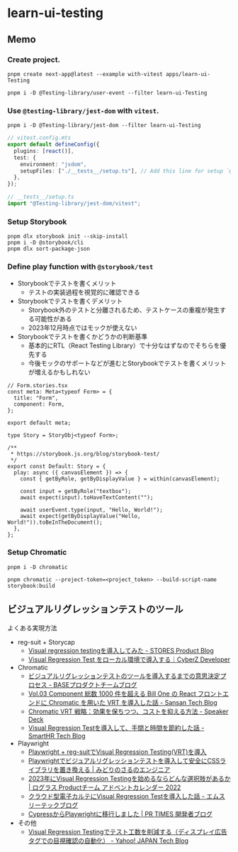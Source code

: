 # learn-ui-testing

## Memo

### Create project.

```shell
pnpm create next-app@latest --example with-vitest apps/learn-ui-Testing
```

```shell
pnpm i -D @Testing-library/user-event --filter learn-ui-Testing
```

### Use `@testing-library/jest-dom` with `vitest`.

```shell
pnpm i -D @Testing-library/jest-dom --filter learn-ui-Testing
```

```ts
// vitest.config.mts
export default defineConfig({
  plugins: [react()],
  test: {
    environment: "jsdom",
    setupFiles: ["./__tests__/setup.ts"], // Add this line for setup `@Testing-library/jest-dom`.
  },
});
```

```ts
// __tests__/setup.ts
import "@Testing-library/jest-dom/vitest";
```

### Setup Storybook

```shell
pnpm dlx storybook init --skip-install
pnpm i -D @storybook/cli
pnpm dlx sort-package-json
```

### Define play function with `@storybook/test`

- Storybookでテストを書くメリット
  - テストの実装過程を視覚的に確認できる
- Storybookでテストを書くデメリット
  - Storybook外のテストと分離されるため、テストケースの重複が発生する可能性がある
  - 2023年12月時点ではモックが使えない
- Storybookでテストを書くかどうかの判断基準
  - 基本的にRTL（React Testing Library）で十分なはずなのでそちらを優先する
  - 今後モックのサポートなどが進むとStorybookでテストを書くメリットが増えるかもしれない

```tsx
// Form.stories.tsx
const meta: Meta<typeof Form> = {
  title: "Form",
  component: Form,
};

export default meta;

type Story = StoryObj<typeof Form>;

/**
 * https://storybook.js.org/blog/storybook-test/
 */
export const Default: Story = {
  play: async ({ canvasElement }) => {
    const { getByRole, getByDisplayValue } = within(canvasElement);

    const input = getByRole("textbox");
    await expect(input).toHaveTextContent("");

    await userEvent.type(input, "Hello, World!");
    await expect(getByDisplayValue("Hello, World!")).toBeInTheDocument();
  },
};
```

### Setup Chromatic

```shell
pnpm i -D chromatic
```

```shell
pnpm chromatic --project-token=<project_token> --build-script-name storybook:build
```

## ビジュアルリグレッションテストのツール

よくある実現方法

- reg-suit + Storycap
  - [Visual regression testingを導入してみた - STORES Product Blog](https://product.st.inc/entry/2023/12/07/202841)
  - [Visual Regression Test をローカル環境で導入する｜CyberZ Developer](https://note.com/cyberz_cto/n/n79e344f59651)
- Chromatic
  - [ビジュアルリグレッションテストのツールを導入するまでの意思決定プロセス - BASEプロダクトチームブログ](https://devblog.thebase.in/entry/process-of-introduction-of-chromatic)
  - [Vol.03 Component 総数 1000 件を超える Bill One の React フロントエンドに Chromatic を用いた VRT を導入した話 - Sansan Tech Blog](https://buildersbox.corp-sansan.com/entry/2023/05/12/110000)
  - [Chromatic VRT 戦略：効果を保ちつつ、コストを抑える方法 - Speaker Deck](https://speakerdeck.com/takuyakikuchi/chromatic-vrt-zhan-lue-xiao-guo-wobao-titutu-kosutowoyi-erufang-fa)
  - [Visual Regression Testを導入して、手間と時間を節約した話 - SmartHR Tech Blog](https://tech.smarthr.jp/entry/2023/09/25/120209)
- Playwright
  - [Playwright + reg-suitでVisual Regression Testing(VRT)を導入](https://zenn.dev/koheii/articles/8214467454a46c)
  - [Playwrightでビジュアルリグレッションテストを導入して安全にCSSライブラリを置き換える | みどりのさるのエンジニア](https://t-yng.jp/post/playwright-vrt)
  - [2023年にVisual Regression Testingを始めるならどんな選択肢があるか | ログラス Productチーム アドベントカレンダー 2022](https://www.wantedly.com/companies/loglass/post_articles/463738#_=_)
  - [クラウド型電子カルテにVisual Regression Testを導入した話 - エムスリーテックブログ](https://www.m3tech.blog/entry/digikar-vrt)
  - [CypressからPlaywrightに移行しました | PR TIMES 開発者ブログ](https://developers.prtimes.jp/2023/04/10/migrate-from-cypress-to-playwright/)
- その他
  - [Visual Regression Testingでテスト工数を削減する（ディスプレイ広告タグでの目視確認の自動化） - Yahoo! JAPAN Tech Blog](https://techblog.yahoo.co.jp/entry/2023082130432740/)
